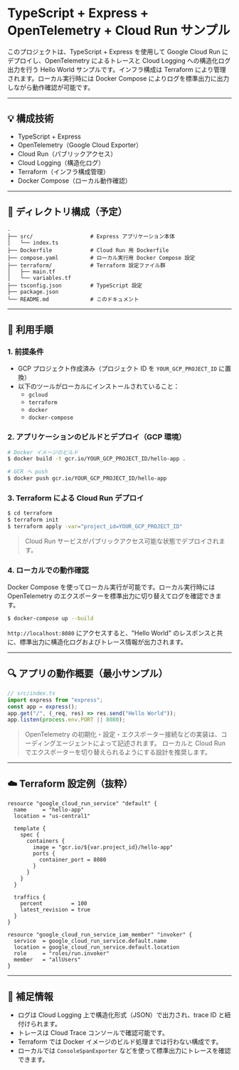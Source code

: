 # TypeScript + Express + OpenTelemetry + Cloud Run サンプル

このプロジェクトは、TypeScript + Express を使用して Google Cloud Run にデプロイし、OpenTelemetry によるトレースと Cloud Logging への構造化ログ出力を行う Hello World サンプルです。インフラ構成は Terraform により管理されます。ローカル実行時には Docker Compose によりログを標準出力に出力しながら動作確認が可能です。

---

## 💡 構成技術

- TypeScript + Express
- OpenTelemetry（Google Cloud Exporter）
- Cloud Run（パブリックアクセス）
- Cloud Logging（構造化ログ）
- Terraform（インフラ構成管理）
- Docker Compose（ローカル動作確認）

---

## 📁 ディレクトリ構成（予定）

```
.
├── src/                  # Express アプリケーション本体
│   └── index.ts
├── Dockerfile            # Cloud Run 用 Dockerfile
├── compose.yaml          # ローカル実行用 Docker Compose 設定
├── terraform/            # Terraform 設定ファイル群
│   ├── main.tf
│   └── variables.tf
├── tsconfig.json         # TypeScript 設定
├── package.json
└── README.md             # このドキュメント
```

---

## 🚀 利用手順

### 1. 前提条件

- GCP プロジェクト作成済み（プロジェクト ID を `YOUR_GCP_PROJECT_ID` に置換）
- 以下のツールがローカルにインストールされていること：
  - `gcloud`
  - `terraform`
  - `docker`
  - `docker-compose`

### 2. アプリケーションのビルドとデプロイ（GCP 環境）

```bash
# Docker イメージのビルド
$ docker build -t gcr.io/YOUR_GCP_PROJECT_ID/hello-app .

# GCR へ push
$ docker push gcr.io/YOUR_GCP_PROJECT_ID/hello-app
```

### 3. Terraform による Cloud Run デプロイ

```bash
$ cd terraform
$ terraform init
$ terraform apply -var="project_id=YOUR_GCP_PROJECT_ID"
```

> Cloud Run サービスがパブリックアクセス可能な状態でデプロイされます。

### 4. ローカルでの動作確認

Docker Compose を使ってローカル実行が可能です。ローカル実行時には OpenTelemetry のエクスポーターを標準出力に切り替えてログを確認できます。

```bash
$ docker-compose up --build
```

`http://localhost:8080` にアクセスすると、"Hello World" のレスポンスと共に、標準出力に構造化ログおよびトレース情報が出力されます。

---

## 🔍 アプリの動作概要（最小サンプル）

```ts
// src/index.ts
import express from "express";
const app = express();
app.get("/", (_req, res) => res.send("Hello World"));
app.listen(process.env.PORT || 8080);
```

> OpenTelemetry の初期化・設定・エクスポーター接続などの実装は、コーディングエージェントによって記述されます。
> ローカルと Cloud Run でエクスポーターを切り替えられるようにする設計を推奨します。

---

## ☁️ Terraform 設定例（抜粋）

```hcl
resource "google_cloud_run_service" "default" {
  name     = "hello-app"
  location = "us-central1"

  template {
    spec {
      containers {
        image = "gcr.io/${var.project_id}/hello-app"
        ports {
          container_port = 8080
        }
      }
    }
  }

  traffics {
    percent         = 100
    latest_revision = true
  }
}

resource "google_cloud_run_service_iam_member" "invoker" {
  service  = google_cloud_run_service.default.name
  location = google_cloud_run_service.default.location
  role     = "roles/run.invoker"
  member   = "allUsers"
}
```

---

## 🔖 補足情報

- ログは Cloud Logging 上で構造化形式（JSON）で出力され、trace ID と紐付けられます。
- トレースは Cloud Trace コンソールで確認可能です。
- Terraform では Docker イメージのビルド処理までは行わない構成です。
- ローカルでは `ConsoleSpanExporter` などを使って標準出力にトレースを確認できます。
